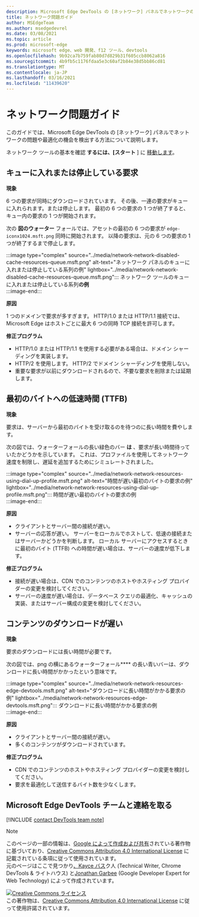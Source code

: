 ```yaml
---
description: Microsoft Edge DevTools の [ネットワーク] パネルでネットワークの問題を検出する方法について説明します。
title: ネットワーク問題ガイド
author: MSEdgeTeam
ms.author: msedgedevrel
ms.date: 03/08/2021
ms.topic: article
ms.prod: microsoft-edge
keywords: microsoft edge、web 開発、f12 ツール、devtools
ms.openlocfilehash: 9b92ca7b759fab80d7d829b31f605ccb8062a816
ms.sourcegitcommit: 4b9fb5c1176fdaa5e3c60af2b84e38d5bb86cd81
ms.translationtype: MT
ms.contentlocale: ja-JP
ms.lasthandoff: 03/16/2021
ms.locfileid: "11439620"
---
```

<!-- Copyright Kayce Basques and Jonathan Garbee

   Licensed under the Apache License, Version 2.0 (the "License");
   you may not use this file except in compliance with the License.
   You may obtain a copy of the License at

       https://www.apache.org/licenses/LICENSE-2.0

   Unless required by applicable law or agreed to in writing, software
   distributed under the License is distributed on an "AS IS" BASIS,
   WITHOUT WARRANTIES OR CONDITIONS OF ANY KIND, either express or implied.
   See the License for the specific language governing permissions and
   limitations under the License.  -->

# <a name="network-issues-guide"></a>ネットワーク問題ガイド  

このガイドでは、Microsoft Edge DevTools の [ネットワーク] パネルでネットワークの問題や最適化の機会を検出する方法について説明します。  

ネットワーク ツールの基本を確認 **するには、[スタート** ] に [移動します][NetworkPerformance]。  

## <a name="queued-or-stalled-requests"></a>キューに入れまたは停止している要求  

**現象**  

6 つの要求が同時にダウンロードされています。  その後、一連の要求がキューに入れられます。または停止します。  最初の 6 つの要求の 1 つが終了すると、キュー内の要求の 1 つが開始されます。  

次の **図のウォーター** フォールでは、アセットの最初の 6 つの要求が `edge-iconx1024.msft.png` 同時に開始されます。  以降の要求は、元の 6 つの要求の 1 つが終了するまで停止します。  

:::image type="complex" source="../media/network-network-disabled-cache-resources-queue.msft.png" alt-text="ネットワーク パネルのキューに入れまたは停止している系列の例" lightbox="../media/network-network-disabled-cache-resources-queue.msft.png":::
   ネットワーク ツールのキューに入れまたは停止している系列**の例**  
:::image-end:::  

**原因**  

1 つのドメインで要求が多すぎます。  HTTP/1.0 または HTTP/1.1 接続では、Microsoft Edge はホストごとに最大 6 つの同時 TCP 接続を許可します。  

**修正プログラム**  

*   HTTP/1.0 または HTTP/1.1 を使用する必要がある場合は、ドメイン シャーディングを実装します。  
*   HTTP/2 を使用します。  HTTP/2 でドメイン シャーディングを使用しない。  
*   重要な要求が以前にダウンロードされるので、不要な要求を削除または延期します。  
    
## <a name="slow-time-to-first-byte-ttfb"></a>最初のバイトへの低速時間 (TTFB)  

**現象**  

要求は、サーバーから最初のバイトを受け取るのを待つのに長い時間を費やします。  

次の図では、ウォーターフォールの長い緑色のバー **は** 、要求が長い時間待っていたかどうかを示しています。  これは、プロファイルを使用してネットワーク速度を制限し、遅延を追加するためにシミュレートされました。  

:::image type="complex" source="../media/network-network-resources-using-dial-up-profile.msft.png" alt-text="時間が遅い最初のバイトの要求の例" lightbox="../media/network-network-resources-using-dial-up-profile.msft.png":::
   時間が遅い最初のバイトの要求の例  
:::image-end:::  

**原因**  

*   クライアントとサーバー間の接続が遅い。  
*   サーバーの応答が遅い。  サーバーをローカルでホストして、低速の接続またはサーバーかどうかを判断します。  ローカル サーバーにアクセスするときに最初のバイト \(TTFB\) への時間が遅い場合は、サーバーの速度が低下します。  
    
**修正プログラム**  

*   接続が遅い場合は、CDN でのコンテンツのホストやホスティング プロバイダーの変更を検討してください。  
*   サーバーの速度が遅い場合は、データベース クエリの最適化、キャッシュの実装、またはサーバー構成の変更を検討してください。  
    
## <a name="slow-content-download"></a>コンテンツのダウンロードが遅い  

**現象**  

要求のダウンロードには長い時間が必要です。  

次の図では、png の横にあるウォーターフォール**** の長い青いバーは、ダウンロードに長い時間がかかったという意味です。  

:::image type="complex" source="../media/network-network-resources-edge-devtools.msft.png" alt-text="ダウンロードに長い時間がかかる要求の例" lightbox="../media/network-network-resources-edge-devtools.msft.png":::
   ダウンロードに長い時間がかかる要求の例  
:::image-end:::  

**原因**  

*   クライアントとサーバー間の接続が遅い。  
*   多くのコンテンツがダウンロードされています。  
    
**修正プログラム**  

*   CDN でのコンテンツのホストやホスティング プロバイダーの変更を検討してください。  
*   要求を最適化して送信するバイト数を少なくします。  
    
<!--   ## Contribute knowledge  

Do you have a network issue that should be added to this guide?  

*   Send a tweet to [@EdgeDevTools][MicrosoftEdgeTweet].  
*   Choose **Send Feedback** \(![Send Feedback](../media/smile-icon.msft.png)\) in the DevTools or select `Alt`+`Shift`+`I` \(Windows, Linux\) or `Option`+`Shift`+`I` \(macOS\) to provide feedback or feature requests.  
*   [Open an issue][WebFundamentalsIssue] on the docs repo.  -->  
    
## <a name="getting-in-touch-with-the-microsoft-edge-devtools-team"></a>Microsoft Edge DevTools チームと連絡を取る  

[!INCLUDE [contact DevTools team note](../includes/contact-devtools-team-note.md)]  

<!-- links -->  

[NetworkPerformance]: ./index.md "Microsoft Edge DevTools サーバーでネットワーク アクティビティを|Microsoft Docs"  

[MicrosoftEdgeTweet]: https://twitter.com/intent/tweet?text=@EdgeDevTools%20[Network%20Issues%20Guide%20Suggestion]  

[WebFundamentalsIssue]: https://github.com/MicrosoftDocs/edge-developer/issues/new?title=%5BDevTools%20Network%20Issues%20Guide%20Suggestion%5D "新しい問題 - Microsoft Docs/Edge Developer"  

> [!NOTE]
> このページの一部の情報は、[Google によって作成および共有][GoogleSitePolicies]されている著作物に基づいており、[Creative Commons Attribution 4.0 International License][CCA4IL] に記載されている条項に従って使用されています。  
> 元のページはここで[](https://developers.google.com/web/tools/chrome-devtools/network/issues)見つかり[、Kayce バス][KayceBasques]ク人 \(Technical Writer, Chrome DevTools \& ライトハウス\) と[Jonathan Garbee][JonathanGarbee] \(Google Developer Expert for Web Technology\) によって作成されています。  

[![Creative Commons ライセンス][CCby4Image]][CCA4IL]  
この著作物は、[Creative Commons Attribution 4.0 International License][CCA4IL] に従って使用許諾されています。  

[CCA4IL]: https://creativecommons.org/licenses/by/4.0  
[CCby4Image]: https://i.creativecommons.org/l/by/4.0/88x31.png  
[GoogleSitePolicies]: https://developers.google.com/terms/site-policies  
[KayceBasques]: https://developers.google.com/web/resources/contributors/kaycebasques  
[JonathanGarbee]: https://developers.google.com/web/resources/contributors/jonathangarbee
